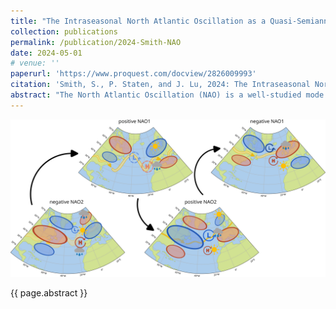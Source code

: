 ```yaml
---
title: "The Intraseasonal North Atlantic Oscillation as a Quasi-Semiannual Propagating Disturbance"
collection: publications
permalink: /publication/2024-Smith-NAO
date: 2024-05-01
# venue: ''
paperurl: 'https://www.proquest.com/docview/2826009993'
citation: 'Smith, S., P. Staten, and J. Lu, 2024: The Intraseasonal North Atlantic Oscillation as a Quasi-Semiannual Propagating Disturbance. In preparation.'
abstract: "The North Atlantic Oscillation (NAO) is a well-studied mode of regional climate variability over the Northern Atlantic ocean typically associated with fluctuations in sea-level pressure, storm tracks, and the North Atlantic jet. These fluctuations are classically understood to be a kind of see-sawing between one climatic phase, corresponding to a more poleward North Atlantic jet, and the other, a more equatorward North Atlantic jet, making the NAO a regionalized annular mode. However, recent work has shown that annular modes are only sometimes quasi-stationary oscillations of the jet around its time mean position; at many other times they display a “propagating” regime hallmarked by a slow, poleward, meridional propagation of zonal wind anomalies. Using reanalysis data, this work demonstrates that the intraseasonal NAO also propagates with a period of about 140-days from the equator to the pole. We then develop a novel, regionalized budget of the eddy momentum forcing responsible for the NAO, and we proceed to utilize it to understand both the NAO’s stationary and propagating regimes. Propagation occurs because of an interaction between the first and second EOFs of zonal wind which results in a slow shift in critical latitudes for wave breaking, and a lower-level response to upper-level changes which reinforces this propagation. Latent heating opposes this propagation and acts to prolong the NAO’s persistence. The surface anomalies associated with the NAO also propagate along with it, providing further evidence that the intraseasonal NAO should not be understood as a stationary mode of climate variability."
---
```


![NAO Propagation Schematic](/images/NAO_prop_diagram_linked.svg)

{{ page.abstract }}